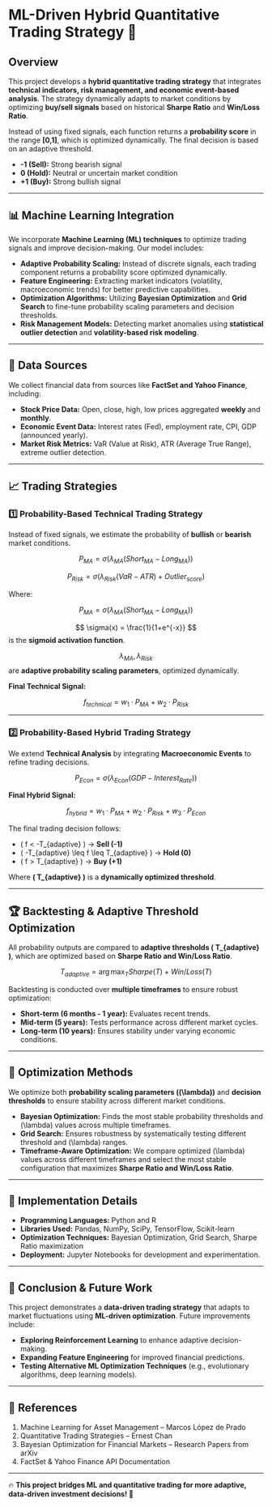 # ML-Driven Hybrid Quantitative Trading Strategy 🚀

## Overview
This project develops a **hybrid quantitative trading strategy** that integrates **technical indicators, risk management, and economic event-based analysis**. The strategy dynamically adapts to market conditions by optimizing **buy/sell signals** based on historical **Sharpe Ratio** and **Win/Loss Ratio**. 

Instead of using fixed signals, each function returns a **probability score** in the range **[0,1]**, which is optimized dynamically. The final decision is based on an adaptive threshold.

- **-1 (Sell):** Strong bearish signal  
- **0 (Hold):** Neutral or uncertain market condition  
- **+1 (Buy):** Strong bullish signal  

---

## 📊 Machine Learning Integration
We incorporate **Machine Learning (ML) techniques** to optimize trading signals and improve decision-making. Our model includes:

- **Adaptive Probability Scaling:** Instead of discrete signals, each trading component returns a probability score optimized dynamically.
- **Feature Engineering:** Extracting market indicators (volatility, macroeconomic trends) for better predictive capabilities.
- **Optimization Algorithms:** Utilizing **Bayesian Optimization** and **Grid Search** to fine-tune probability scaling parameters and decision thresholds.
- **Risk Management Models:** Detecting market anomalies using **statistical outlier detection** and **volatility-based risk modeling**.

---

## 📌 Data Sources
We collect financial data from sources like **FactSet and Yahoo Finance**, including:

- **Stock Price Data:** Open, close, high, low prices aggregated **weekly** and **monthly**.
- **Economic Event Data:** Interest rates (Fed), employment rate, CPI, GDP (announced yearly).
- **Market Risk Metrics:** VaR (Value at Risk), ATR (Average True Range), extreme outlier detection.

---

## 📈 Trading Strategies
### **1️⃣ Probability-Based Technical Trading Strategy**
Instead of fixed signals, we estimate the probability of **bullish** or **bearish** market conditions.

$$ P_{MA} = \sigma(\lambda_{MA} (Short_{MA} - Long_{MA})) $$

$$ P_{Risk} = \sigma(\lambda_{Risk} (VaR - ATR) + Outlier_{score}) $$

Where:


$$ P_{MA} = \sigma(\lambda_{MA} (Short_{MA} - Long_{MA})) $$

$$ \sigma(x) = \frac{1}{1+e^{-x}} $$ is the **sigmoid activation function**.

$$  \lambda_{MA}, \lambda_{Risk} $$ are **adaptive probability scaling parameters**, optimized dynamically.

**Final Technical Signal:**

$$ f_{technical} = w_1 \cdot P_{MA} + w_2 \cdot P_{Risk} $$

---

### **2️⃣ Probability-Based Hybrid Trading Strategy**
We extend **Technical Analysis** by integrating **Macroeconomic Events** to refine trading decisions.

$$ P_{Econ} = \sigma(\lambda_{Econ} (GDP - Interest_{Rate})) $$

**Final Hybrid Signal:**

$$ f_{hybrid} = w_1 \cdot P_{MA} + w_2 \cdot P_{Risk} + w_3 \cdot P_{Econ} $$

The final trading decision follows:

- \( f < -T_{adaptive} \) → **Sell (-1)**
- \( -T_{adaptive} \leq f \leq T_{adaptive} \) → **Hold (0)**
- \( f > T_{adaptive} \) → **Buy (+1)**

Where **\( T_{adaptive} \)** is a **dynamically optimized threshold**.

---

## 🏆 Backtesting & Adaptive Threshold Optimization
All probability outputs are compared to **adaptive thresholds \( T_{adaptive} \)**, which are optimized based on **Sharpe Ratio and Win/Loss Ratio**.

$$ T_{adaptive} = \arg\max_T Sharpe(T) + Win/Loss(T) $$

Backtesting is conducted over **multiple timeframes** to ensure robust optimization:

- **Short-term (6 months - 1 year):** Evaluates recent trends.
- **Mid-term (5 years):** Tests performance across different market cycles.
- **Long-term (10 years):** Ensures stability under varying economic conditions.

---

## 🔧 Optimization Methods
We optimize both **probability scaling parameters (\(\lambda\))** and **decision thresholds** to ensure stability across different market conditions.

- **Bayesian Optimization:** Finds the most stable probability thresholds and \(\lambda\) values across multiple timeframes.
- **Grid Search:** Ensures robustness by systematically testing different threshold and \(\lambda\) ranges.
- **Timeframe-Aware Optimization:** We compare optimized \(\lambda\) values across different timeframes and select the most stable configuration that maximizes **Sharpe Ratio and Win/Loss Ratio**.

---

## 🚀 Implementation Details
- **Programming Languages:** Python and R
- **Libraries Used:** Pandas, NumPy, SciPy, TensorFlow, Scikit-learn
- **Optimization Techniques:** Bayesian Optimization, Grid Search, Sharpe Ratio maximization
- **Deployment:** Jupyter Notebooks for development and experimentation.

---

## 📌 Conclusion & Future Work
This project demonstrates a **data-driven trading strategy** that adapts to market fluctuations using **ML-driven optimization**. Future improvements include:

- **Exploring Reinforcement Learning** to enhance adaptive decision-making.
- **Expanding Feature Engineering** for improved financial predictions.
- **Testing Alternative ML Optimization Techniques** (e.g., evolutionary algorithms, deep learning models).

---

## 📌 References
1. Machine Learning for Asset Management – Marcos López de Prado
2. Quantitative Trading Strategies – Ernest Chan
3. Bayesian Optimization for Financial Markets – Research Papers from arXiv
4. FactSet & Yahoo Finance API Documentation

---

🔥 **This project bridges ML and quantitative trading for more adaptive, data-driven investment decisions! 🚀**  

